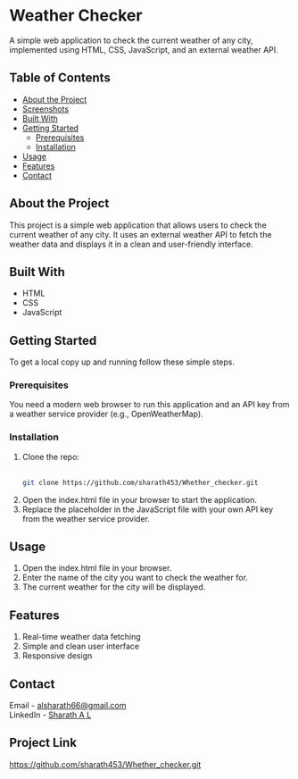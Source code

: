 # Weather Checker

A simple web application to check the current weather of any city, implemented using HTML, CSS, JavaScript, and an external weather API.

## Table of Contents

- [About the Project](#about-the-project)
- [Screenshots](#screenshots)
- [Built With](#built-with)
- [Getting Started](#getting-started)
  - [Prerequisites](#prerequisites)
  - [Installation](#installation)
- [Usage](#usage)
- [Features](#features)
- [Contact](#contact)

## About the Project

This project is a simple web application that allows users to check the current weather of any city. It uses an external weather API to fetch the weather data and displays it in a clean and user-friendly interface.


## Built With

- HTML
- CSS
- JavaScript

## Getting Started

To get a local copy up and running follow these simple steps.

### Prerequisites

You need a modern web browser to run this application and an API key from a weather service provider (e.g., OpenWeatherMap).

### Installation

1. Clone the repo:<br><br>
   ```sh
   git clone https://github.com/sharath453/Whether_checker.git
2. Open the index.html file in your browser to start the application.
3. Replace the placeholder in the JavaScript file with your own API key from the weather service provider.
   
## Usage
1. Open the index.html file in your browser.
2. Enter the name of the city you want to check the weather for.
3. The current weather for the city will be displayed.
   
## Features
1. Real-time weather data fetching
2. Simple and clean user interface
3. Responsive design
   
## Contact
Email - alsharath66@gmail.com<br>
LinkedIn - [Sharath A L](https://www.linkedin.com/in/sharath-a-l-877754249/)

## Project Link
https://github.com/sharath453/Whether_checker.git

